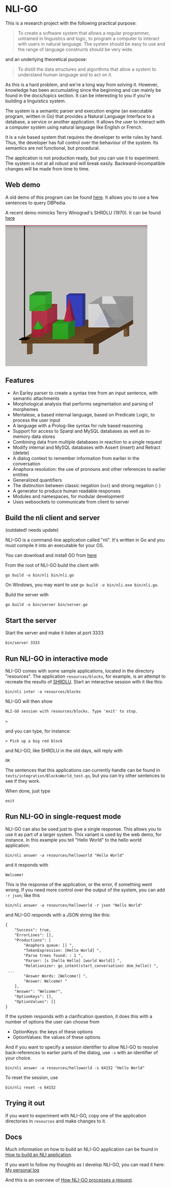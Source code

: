 # NLI-GO

This is a research project with the following practical purpose:

> To create a software system that allows a regular programmer, untrained in linguistics and logic, to program a computer to interact with users in natural language. The system should be easy to use and the range of language constructs should be very wide.

and an underlying theoretical purpose:

> To distill the data structures and algorithms that allow a system to understand human language and to act on it.

As this is a hard problem, and we're a long way from solving it. However, knowledge has been accumulating since the beginning and can mainly be found in the docs/topics section. It can be interesting to you if you're building a linguistics system.

The system is a semantic parser and execution engine (an executable program, written in Go) that provides a Natural Language Interface to a database, a service or another application. It allows the user to interact with a computer system using natural language like English or French.

It is a rule based system that requires the developer to write rules by hand. Thus, the developer has full control over the behaviour of the system. Its semantics are not functional, but procedural.

The application is not production ready, but you can use it to experiment. The system is not at all robust and will break easily. Backward-incompatible changes will be made from time to time.

## Web demo

A old demo of this program can be found [here](https://patrickvanbergen.com/dbpedia/app/). It allows you to use a few sentences to query DBPedia.

A recent demo mimicks Terry Winograd's SHRDLU (1970). It can be found [here](https://patrickvanbergen.com/blocks-world/)

![blocks world](doc/archive/blocks-world.png)

## Features

* An Earley parser to create a syntax tree from an input sentence, with semantic attachments
* Morphological analysis that performs segmentation and parsing of morphemes
* Mentalese, a based internal language, based on Predicate Logic, to process the user input
* A language with a Prolog-like syntax for rule based reasoning
* Support for access to Sparql and MySQL databases as well as in-memory data stores
* Combining data from multiple databases in reaction to a single request
* Modify internal and MySQL databases with Assert (insert) and Retract (delete)
* A dialog context to remember information from earlier in the conversation
* Anaphora resolution: the use of pronouns and other references to earlier entities
* Generalized quantifiers
* The distinction between classic negation (`not`) and strong negation (`-`)
* A generator to produce human readable responses
* Modules and namespaces, for modular development
* Uses websockets to communicate from client to server

## Build the nli client and server

(outdated! needs update)

NLI-GO is a command-line application called "nli". It's written in Go and you must compile it into an executable for your OS.

You can download and install GO from [here](https://golang.org/dl/)

From the root of NLI-GO build the client with

    go build -o bin/nli bin/nli.go

On Windows, you may want to use `go build -o bin/nli.exe bin/nli.go`.

Build the server with

    go build -o bin/server bin/server.go

## Start the server

Start the server and make it listen at port 3333

    bin/server 3333

## Run NLI-GO in interactive mode

NLI-GO comes with some sample applications, located in the directory "resources". The application `resources/blocks`, for example, is an attempt to recreate the results of [SHRDLU](https://en.wikipedia.org/wiki/SHRDLU). Start an interactive session with it like this:

    bin/nli inter -a resources/blocks

NLI-GO will then show

    NLI-GO session with resources/blocks. Type 'exit' to stop.

    >

and you can type, for instance:

    > Pick up a big red block

and NLI-GO, like SHRDLU in the old days, will reply with

    OK

The sentences that this applications can currently handle can be found in `tests/integration/BlocksWorld_test.go`, but you can try other sentences to see if they work.

When done, just type

    exit

## Run NLI-GO in single-request mode

NLI-GO can also be used just to give a single response. This allows you to use it as part of a larger system. This variant is used by the web demo, for instance. In this example you tell "Hello World" to the hello world application:

    bin/nli answer -a resources/helloworld "Hello World"

and it responds with

    Welcome!

This is the response of the application, or the error, if something went wrong. If you need more control over the output of the system, you can add `-r json`; like this

    bin/nli answer -a resources/helloworld -r json "Hello World"

and NLI-GO responds with a JSON string like this:

    {
        "Success": true,
        "ErrorLines": [],
        "Productions": [
            "Anaphora queue: [] ",
            "TokenExpression: [Hello World] ",
            "Parse trees found: : 1 ",
            "Parser: [s [hello Hello] [world World]] ",
            "Relationizer: go_intent(start_conversation) dom_hello() ",
     ...
            "Answer Words: [Welcome!] ",
            "Answer: Welcome! "
        ],
        "Answer": "Welcome!",
        "OptionKeys": [],
        "OptionValues": []
    }

If the system responds with a clarification question, it does this with a number of options the user can choose from

* OptionKeys: the keys of these options
* OptionValues: the values of these options

And if you want to specify a session identifier to allow NLI-GO to resolve back-references to earlier parts of the dialog, use `-s` with an identifier of your choice.

    bin/nli answer -a resources/helloworld -s 64152 "Hello World"

To reset the session, use

    bin/nli reset -s 64152

## Trying it out

If you want to experiment with NLI-GO, copy one of the application directories in `resources` and make changes to it.

## Docs

Much information on how to build an NLI-GO application can be found in [How to build an NLI application](doc/manual/knowledge-engineer/index.md).

If you want to follow my thoughts as I develop NLI-GO, you can read it here: [My personal log](doc/remarks.md)

And this is an overview of [How NLI-GO processes a request](doc/manual/system-developer/processing.md).
